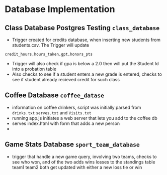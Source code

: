 # Database Implementation 
## Class Database Postgres Testing `class_database`
* Trigger created for credits database, when inserting new students from students.csv. The Trigger will update 
``` 
credit_hours,hours_taken,gpt,honors_pts 

```
* Trigger will also check if gpa is below a 2.0 then will put the Student Id into a probation table
* Also checks to see if a student enters a new grade is entered, checks to see if student already recieved credit for such class
## Coffee Database `coffee_datase`
* information on coffee drinkers, script was initially parsed from `drinks.txt` `serves.txt` and `Visits.txt` 
* running app.js initiates a web server that lets you add to the coffee db
* serves index.html with form that adds a new person
* 
## Game Stats Database `sport_team_database`
* trigger that handle a new game query, involving two teams, checks to see who won, and of the two adds wins losses to the standings table team1 team2 both get updated with either a new loss tie or win
